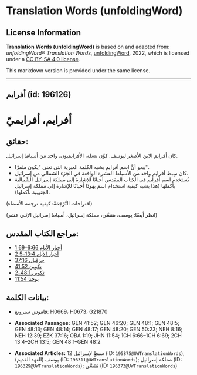 # Translation Words (unfoldingWord)

## License Information

**Translation Words (unfoldingWord)** is based on and adapted from: _unfoldingWord® Translation Words_, [unfoldingWord](https://unfoldingword.org/utw), 2022, which is licensed under a [CC BY-SA 4.0 license](https://creativecommons.org/licenses/by-sa/4.0/legalcode.en).

This markdown version is provided under the same license.



--------------------------------

## أفرايم (id: 196126)

أفرايم، أفرايميّ
================

حقائق:
------

كان أفرايم الابن الأصغر ليوسف. كوَّن نسله، الأفرايميون، واحد من أسباط إسرائيل.

* يبدو أنَّ اسم أفرايم يشبه الكلمة العبرية التي تعني "يكون مثمرًا".
* كان سِبط أفرايم واحد من الأسباط العشرة الواقعة في الجزء الشمالي من إسرائيل.
* يُستخدم اسم أفرايم في الكتاب المقدس أحيانًا للإشارة إلى مملكة إسرائيل الشِّمالية بأكملها (هذا يشبه كيفية استخدام اسم يهوذا أحيانًا للإشارة إلى مملكة إسرائيل الجنوبية بأكملها).

(اقتراحات التَّرْجَمَةً: كيفية ترجمة الأسماء)

(انظر أيضًا: يوسف، مَنسَّى، مملكة إسرائيل، أسباط إسرائيل الإثني عشر)

مراجع الكتاب المقدس:
--------------------

* [1 أخبار الأيام 6:66–69](https://ref.ly/1Chr6:66-1Chr6:69)
* [2 أخبار الأيام 13:4–5](https://ref.ly/2Chr13:4-2Chr13:5)
* [حزقيال 37:16](https://ref.ly/Ezek37:16)
* [تكوين 41:52](https://ref.ly/Gen41:52)
* [تكوين 48:1–2](https://ref.ly/Gen48:1-Gen48:2)
* [يوحنا 11:54](https://ref.ly/John11:54)

بيانات الكلمة:
--------------

* قاموس سترونغ: H0669، H0673، G21870

* **Associated Passages:** GEN 41:52; GEN 46:20; GEN 48:1; GEN 48:5; GEN 48:13; GEN 48:14; GEN 48:17; GEN 48:20; GEN 50:23; NEH 8:16; NEH 12:39; EZK 37:16; OBA 1:19; JHN 11:54; 1CH 6:66–1CH 6:69; 2CH 13:4–2CH 13:5; GEN 48:1–GEN 48:2
* **Associated Articles:** 12 سبطٍ لإسرائيل  (ID: `195875@UWTranslationWords`); يوسف (العهد القديم) (ID: `196311@UWTranslationWords`); مملكة إسرائيل (ID: `196329@UWTranslationWords`); مَنَسَّى (ID: `196373@UWTranslationWords`)

